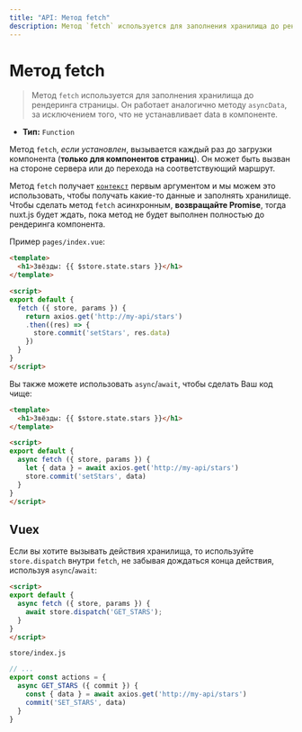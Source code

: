 ```yaml
---
title: "API: Метод fetch"
description: Метод `fetch` используется для заполнения хранилища до рендеринга страницы. Он работает аналогично `asyncData` методу, за исключением того, что не устанавливает data в компоненте.
---
```


# Метод fetch

> Метод `fetch` используется для заполнения хранилища до рендеринга страницы. Он работает аналогично методу `asyncData`, за исключением того, что не устанавливает data в компоненте.

- **Тип:** `Function`

Метод `fetch`, *если установлен*, вызывается каждый раз до загрузки компонента (**только для компонентов страниц**). Он может быть вызван на стороне сервера или до перехода на соответствующий маршрут.

Метод `fetch` получает [`контекст`](/api/context) первым аргументом и мы можем это использовать, чтобы получать какие-то данные и заполнять хранилище. Чтобы сделать метод `fetch` асинхронным, **возвращайте Promise**, тогда nuxt.js будет ждать, пока метод не будет выполнен полностью до рендеринга компонента.

Пример `pages/index.vue`:

```html
<template>
  <h1>Звёзды: {{ $store.state.stars }}</h1>
</template>

<script>
export default {
  fetch ({ store, params }) {
    return axios.get('http://my-api/stars')
    .then((res) => {
      store.commit('setStars', res.data)
    })
  }
}
</script>
```

Вы также можете использовать `async`/`await`, чтобы сделать Ваш код чище:

```html
<template>
  <h1>Звёзды: {{ $store.state.stars }}</h1>
</template>

<script>
export default {
  async fetch ({ store, params }) {
    let { data } = await axios.get('http://my-api/stars')
    store.commit('setStars', data)
  }
}
</script>
```

## Vuex

Если вы хотите вызывать действия хранилища, то используйте `store.dispatch` внутри `fetch`, не забывая дождаться конца действия, используя `async`/`await`:

```html
<script>
export default {
  async fetch ({ store, params }) {
    await store.dispatch('GET_STARS');
  }
}
</script>
```

`store/index.js`

```js
// ...
export const actions = {
  async GET_STARS ({ commit }) {
    const { data } = await axios.get('http://my-api/stars')
    commit('SET_STARS', data)
  }
}
```
